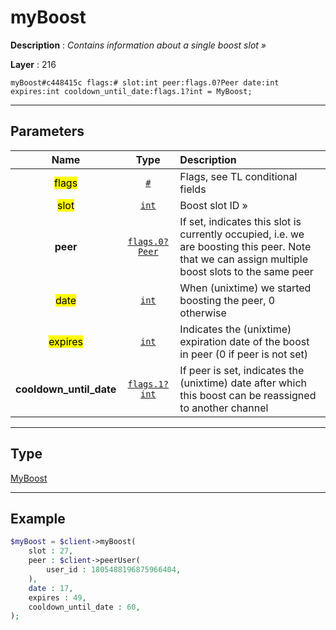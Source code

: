 # myBoost

**Description** : *Contains information about a single boost slot &raquo;*

**Layer** : 216

```tl
myBoost#c448415c flags:# slot:int peer:flags.0?Peer date:int expires:int cooldown_until_date:flags.1?int = MyBoost;
```

---

## Parameters

| Name | Type | Description |
| :---: | :---: | :--- |
| <mark>flags</mark> | [`#`](type/#) | Flags, see TL conditional fields |
| <mark>slot</mark> | [`int`](type/int) | Boost slot ID » |
| **peer** | [`flags.0?Peer`](type/Peer) | If set, indicates this slot is currently occupied, i.e. we are boosting this peer.  Note that we can assign multiple boost slots to the same peer |
| <mark>date</mark> | [`int`](type/int) | When (unixtime) we started boosting the peer, 0 otherwise |
| <mark>expires</mark> | [`int`](type/int) | Indicates the (unixtime) expiration date of the boost in peer (0 if peer is not set) |
| **cooldown_until_date** | [`flags.1?int`](type/int) | If peer is set, indicates the (unixtime) date after which this boost can be reassigned to another channel |

---

## Type

[MyBoost](type/MyBoost)

---

## Example

```php
$myBoost = $client->myBoost(
	slot : 27,
	peer : $client->peerUser(
		user_id : 1805488196875966404,
	),
	date : 17,
	expires : 49,
	cooldown_until_date : 60,
);
```